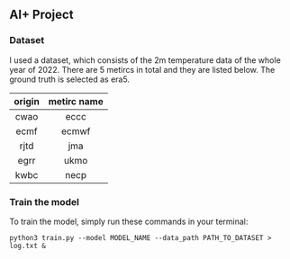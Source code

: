 ## AI+ Project

### Dataset

I used a dataset, which consists of the 2m temperature data of the whole year of 2022. There are 5 metircs in total and they are listed below. The ground truth is selected as era5.

origin  | metirc name
:--:    | :--:
cwao    | eccc
ecmf    | ecmwf
rjtd    | jma
egrr    | ukmo
kwbc    | necp

### Train the model
To train the model, simply run these commands in your terminal:
```
python3 train.py --model MODEL_NAME --data_path PATH_TO_DATASET > log.txt &
```